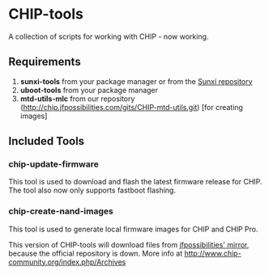 # CHIP-tools
A collection of scripts for working with CHIP - now working.

## Requirements
1) **sunxi-tools** from your package manager or from the [Sunxi repository](https://github.com/linux-sunxi/sunxi-tools.git)
2) **uboot-tools** from your package manager
2) **mtd-utils-mlc** from our repository (http://chip.jfpossibilities.com/gits/CHIP-mtd-utils.git) [for creating images]

## Included Tools
### chip-update-firmware
This tool is used to download and flash the latest firmware release for CHIP. The tool also now only supports fastboot flashing.

### chip-create-nand-images
This tool is used to generate local firmware images for CHIP and CHIP Pro.

This version of CHIP-tools will download files from [jfpossibilities' mirror](http://chip.jfpossibilities.com), because the official repository is down.
More info at http://www.chip-community.org/index.php/Archives
